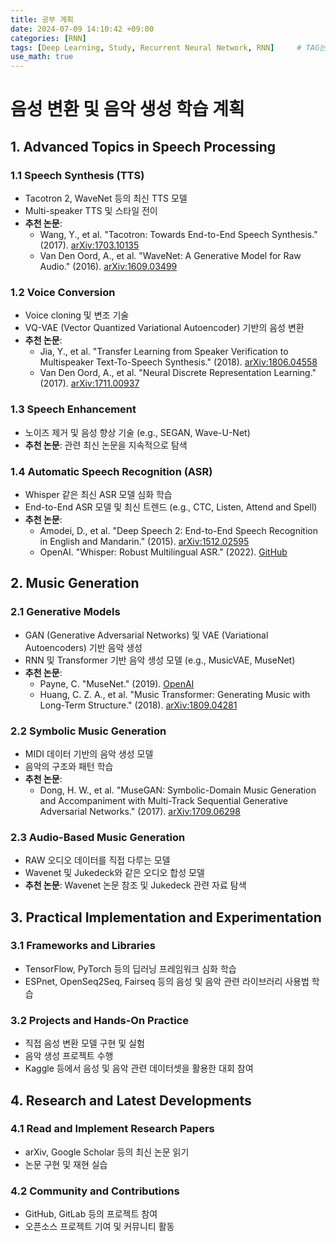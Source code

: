 ```yaml
---
title: 공부 계획
date: 2024-07-09 14:10:42 +09:00
categories: [RNN]
tags: [Deep Learning, Study, Recurrent Neural Network, RNN]		# TAG는 반드시 소문자로 이루어져야함!
use_math: true
---
```


# 음성 변환 및 음악 생성 학습 계획

## 1. Advanced Topics in Speech Processing
### 1.1 Speech Synthesis (TTS)
- Tacotron 2, WaveNet 등의 최신 TTS 모델
- Multi-speaker TTS 및 스타일 전이
- **추천 논문**:
  - Wang, Y., et al. "Tacotron: Towards End-to-End Speech Synthesis." (2017). [arXiv:1703.10135](https://arxiv.org/abs/1703.10135)
  - Van Den Oord, A., et al. "WaveNet: A Generative Model for Raw Audio." (2016). [arXiv:1609.03499](https://arxiv.org/abs/1609.03499)

### 1.2 Voice Conversion
- Voice cloning 및 변조 기술
- VQ-VAE (Vector Quantized Variational Autoencoder) 기반의 음성 변환
- **추천 논문**:
  - Jia, Y., et al. "Transfer Learning from Speaker Verification to Multispeaker Text-To-Speech Synthesis." (2018). [arXiv:1806.04558](https://arxiv.org/abs/1806.04558)
  - Van Den Oord, A., et al. "Neural Discrete Representation Learning." (2017). [arXiv:1711.00937](https://arxiv.org/abs/1711.00937)

### 1.3 Speech Enhancement
- 노이즈 제거 및 음성 향상 기술 (e.g., SEGAN, Wave-U-Net)
- **추천 논문**: 관련 최신 논문을 지속적으로 탐색

### 1.4 Automatic Speech Recognition (ASR)
- Whisper 같은 최신 ASR 모델 심화 학습
- End-to-End ASR 모델 및 최신 트렌드 (e.g., CTC, Listen, Attend and Spell)
- **추천 논문**:
  - Amodei, D., et al. "Deep Speech 2: End-to-End Speech Recognition in English and Mandarin." (2015). [arXiv:1512.02595](https://arxiv.org/abs/1512.02595)
  - OpenAI. "Whisper: Robust Multilingual ASR." (2022). [GitHub](https://github.com/openai/whisper)

## 2. Music Generation
### 2.1 Generative Models
- GAN (Generative Adversarial Networks) 및 VAE (Variational Autoencoders) 기반 음악 생성
- RNN 및 Transformer 기반 음악 생성 모델 (e.g., MusicVAE, MuseNet)
- **추천 논문**:
  - Payne, C. "MuseNet." (2019). [OpenAI](https://openai.com/blog/musenet/)
  - Huang, C. Z. A., et al. "Music Transformer: Generating Music with Long-Term Structure." (2018). [arXiv:1809.04281](https://arxiv.org/abs/1809.04281)

### 2.2 Symbolic Music Generation
- MIDI 데이터 기반의 음악 생성 모델
- 음악의 구조와 패턴 학습
- **추천 논문**:
  - Dong, H. W., et al. "MuseGAN: Symbolic-Domain Music Generation and Accompaniment with Multi-Track Sequential Generative Adversarial Networks." (2017). [arXiv:1709.06298](https://arxiv.org/abs/1709.06298)

### 2.3 Audio-Based Music Generation
- RAW 오디오 데이터를 직접 다루는 모델
- Wavenet 및 Jukedeck와 같은 오디오 합성 모델
- **추천 논문**: Wavenet 논문 참조 및 Jukedeck 관련 자료 탐색

## 3. Practical Implementation and Experimentation
### 3.1 Frameworks and Libraries
- TensorFlow, PyTorch 등의 딥러닝 프레임워크 심화 학습
- ESPnet, OpenSeq2Seq, Fairseq 등의 음성 및 음악 관련 라이브러리 사용법 학습

### 3.2 Projects and Hands-On Practice
- 직접 음성 변환 모델 구현 및 실험
- 음악 생성 프로젝트 수행
- Kaggle 등에서 음성 및 음악 관련 데이터셋을 활용한 대회 참여

## 4. Research and Latest Developments
### 4.1 Read and Implement Research Papers
- arXiv, Google Scholar 등의 최신 논문 읽기
- 논문 구현 및 재현 실습

### 4.2 Community and Contributions
- GitHub, GitLab 등의 프로젝트 참여
- 오픈소스 프로젝트 기여 및 커뮤니티 활동
